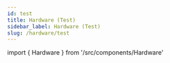 ```yaml
---
id: test
title: Hardware (Test)
sidebar_label: Hardware (Test)
slug: /hardware/test
---
```


import { Hardware } from '/src/components/Hardware'

<Hardware />
